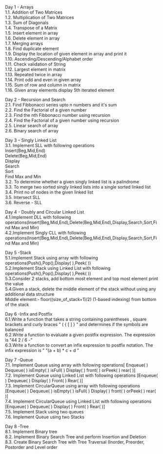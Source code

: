 Day 1 - Arrays<br />
1.1. Addition of Two Matrices<br />
1.2. Multiplication of Two Matrices<br />
1.3. Sum of Diagonals<br />
1.4. Transpose of a Matrix<br />
1.5. Insert element in array<br />
1.6. Delete element in array<br />
1.7. Merging arrays<br />
1.8. Find duplicate element<br />
1.9. Display the location of given element in array and print it<br />
1.10. Ascending/Descending/Alphabet order<br />
1.11. Check validation of String<br />
1.12. Largest element in matrix<br />
1.13. Repeated twice in array<br />
1.14. Print odd and even in given array<br />
1.15. Sum of row and column in matrix<br />
1.16. Given array elements display 5th iterated element<br />

Day 2 - Recursion and Search<br />
2.1. Find Fibbonacci series upto n numbers and it's sum<br />
2.2. Find the Factorial of a given number<br />
2.3. Find the nth Fibbonacci number using recursion<br />
2.4. Find the Factorial of a given number using recursion<br />
2.5. Linear search of array<br />
2.6. Binary search of array<br />

Day 3 – Singly Linked List<br />
3.1.	Implement SLL with following operations<br />
Insert(Beg,Mid,End)<br />
Delete(Beg,Mid,End)<br />
Display<br />
Search<br />
Sort<br />
Find Max and Min<br />
3.2.	To determine whether a given singly linked list is a palindrome<br />
3.3.	To merge two sorted singly linked lists into a single sorted linked list<br />
3.4.	Print no of nodes in the given linked list<br />
3.5.	Intersect SLL<br />
3.6.	Reverse - SLL<br />

Day 4 -  Doubly and Circular Linked List<br />
4.1.Implement DLL with following operations(Insert(Beg,Mid,End),Delete(Beg,Mid,End),Display,Search,Sort,Find Max and Min)<br />
4.2.Implement Singly CLL with following operations(Insert(Beg,Mid,End),Delete(Beg,Mid,End),Display,Search,Sort,Find Max and Min)<br />

Day 5 -Stack<br />
5.1.Implement Stack using array with following operations(Push(),Pop(),Display( ),Peek( ))<br />
5.2.Implement Stack using Linked List with following operations(Push(),Pop(),Display( ),Peek( ))<br />
5.3.Consider 2 stacks, add bottom most element and top most element print the value<br />
5.4.Given a stack, delete the middle element of the stack without using any additional data structure<br />
Middle element:- floor((size_of_stack+1)/2) (1-based indexing) from bottom of the stack<br />

Day 6 -Infix and Postfix<br />
6.1.Write a function that takes a string containing parentheses , square brackets and curly braces " ( { [ ] } " and determines if the symbols are balanced<br />
6.2.Write a function to evaluate a given postfix expression. The expression is "44 2 / 6 -"<br />
6.3.Write a function to convert an infix expression to postfix notation. The infix expression is " "(a + b) * c + d "<br />

Day 7 -Queue<br />
7.1. Implement Queue using array with following operations[ Enqueue( ) Dequeue( ) isEmpty( ) isFull( ) Display( ) front( ) orPeek( ) rear( )]<br />
7.2. Implement Queue using Linked List with following operations [Enqueue( ) Dequeue( ) Display( ) Front( ) Rear( )]<br />
7.3. Implement CircularQueue using array with following operations [Enqueue( ) Dequeue( ) isEmpty( ) isFull( ) Display( ) front( ) orPeek( ) rear( )]<br/>
7.4. Implement CircularQueue using Linked List with following operations [Enqueue( ) Dequeue( ) Display( ) Front( ) Rear( )]<br />
7.5. Implement Stack using two queues<br />
7.6. Implement Queue using two Stacks<br />

Day 8 -Tree<br />
8.1. Implement Binary tree<br />
8.2. Implement Binary Search Tree and perform Insertion and Deletion<br />
8.3. Create Binary Search Tree with Tree Traversal (Inorder, Preorder, Postorder and Level order<br />
